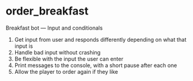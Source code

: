 # order_breakfast
Breakfast bot — Input and conditionals
1. Get input from user and responds differently depending on what that input is
2. Handle bad input without crashing
3. Be flexible with the input the user can enter
4. Print messages to the console, with a short pause after each one
5. Allow the player to order again if they like
